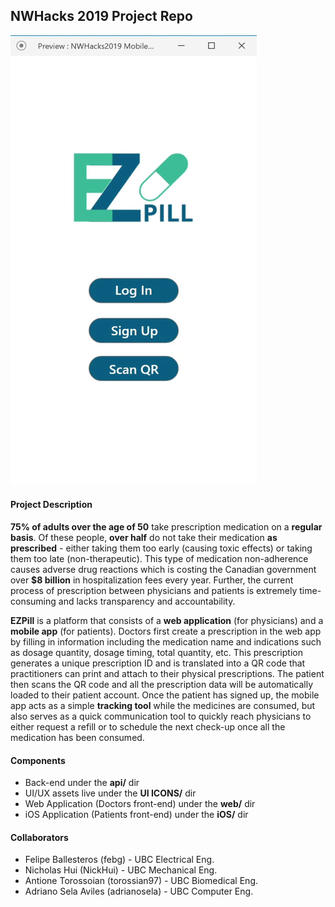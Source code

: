 ## NWHacks 2019 Project Repo

![](wireframe.gif)

#### Project Description
**75% of adults over the age of 50** take prescription medication on a **regular basis**. Of these people, **over half** do not take their medication **as prescribed** - either taking them too early (causing toxic effects) or taking them too late (non-therapeutic). This type of medication non-adherence causes adverse drug reactions which is costing the Canadian government over **$8 billion** in hospitalization fees every year. Further, the current process of prescription between physicians and patients is extremely time-consuming and lacks transparency and accountability.

**EZPill** is a platform that consists of a **web application** (for physicians) and a **mobile app** (for patients). Doctors first create a prescription in the web app by filling in information including the medication name and indications such as dosage quantity, dosage timing, total quantity, etc. This prescription generates a unique prescription ID and is translated into a QR code that practitioners can print and attach to their physical prescriptions. The patient then scans the QR code and all the prescription data will be automatically loaded to their patient account. Once the patient has signed up, the mobile app acts as a simple **tracking tool** while the medicines are consumed, but also serves as a quick communication tool to quickly reach physicians to either request a refill or to schedule the next check-up once all the medication has been consumed.

#### Components
* Back-end under the **api/** dir
* UI/UX assets live under the **UI ICONS/** dir
* Web Application (Doctors front-end) under the **web/** dir
* iOS Application (Patients front-end) under the **iOS/** dir

#### Collaborators 
* Felipe Ballesteros (febg) - UBC Electrical Eng.
* Nicholas Hui (NickHui) - UBC Mechanical Eng.
* Antione Torossoian (torossian97) - UBC Biomedical Eng.
* Adriano Sela Aviles (adrianosela) - UBC Computer Eng.
